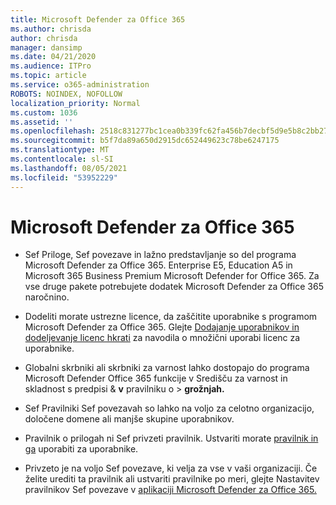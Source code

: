 ```yaml
---
title: Microsoft Defender za Office 365
ms.author: chrisda
author: chrisda
manager: dansimp
ms.date: 04/21/2020
ms.audience: ITPro
ms.topic: article
ms.service: o365-administration
ROBOTS: NOINDEX, NOFOLLOW
localization_priority: Normal
ms.custom: 1036
ms.assetid: ''
ms.openlocfilehash: 2518c831277bc1cea0b339fc62fa456b7decbf5d9e5b8c2bb2733fe47c969a81
ms.sourcegitcommit: b5f7da89a650d2915dc652449623c78be6247175
ms.translationtype: MT
ms.contentlocale: sl-SI
ms.lasthandoff: 08/05/2021
ms.locfileid: "53952229"
---
```

# <a name="microsoft-defender-for-office-365"></a>Microsoft Defender za Office 365

- Sef Priloge, Sef povezave in lažno predstavljanje so del programa Microsoft Defender za Office 365. Enterprise E5, Education A5 in Microsoft 365 Business Premium Microsoft Defender for Office 365. Za vse druge pakete potrebujete dodatek Microsoft Defender za Office 365 naročnino.

- Dodeliti morate ustrezne licence, da zaščitite uporabnike s programom Microsoft Defender za Office 365. Glejte [Dodajanje uporabnikov in dodeljevanje licenc hkrati](/microsoft-365/admin/add-users/add-users) za navodila o množični uporabi licenc za uporabnike.

- Globalni skrbniki ali skrbniki za varnost lahko dostopajo do programa Microsoft Defender Office 365 funkcije v Središču za varnost in skladnost s predpisi & **v** pravilniku o \> **grožnjah.**

- Sef Pravilniki Sef povezavah so lahko na voljo za celotno organizacijo, določene domene ali manjše skupine uporabnikov.

- Pravilnik o prilogah ni Sef privzeti pravilnik. Ustvariti morate [pravilnik in ga](/microsoft-365/security/office-365-security/set-up-atp-safe-attachments-policies) uporabiti za uporabnike.

- Privzeto je na voljo Sef povezave, ki velja za vse v vaši organizaciji. Če želite urediti ta pravilnik ali ustvariti pravilnike po meri, glejte Nastavitev pravilnikov Sef povezave v [aplikaciji Microsoft Defender za Office 365.](/microsoft-365/security/office-365-security/set-up-atp-safe-links-policies)

